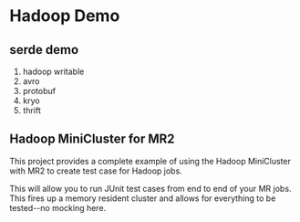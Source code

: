 # Hadoop Demo

## serde demo

1. hadoop writable
2. avro
3. protobuf
4. kryo
5. thrift

## Hadoop MiniCluster for MR2

This project provides a complete example of using the Hadoop MiniCluster with MR2 to create test case for Hadoop jobs.

This will allow you to run JUnit test cases from end to end of your MR jobs. This fires up a memory resident cluster and allows for everything to be tested--no mocking here.
